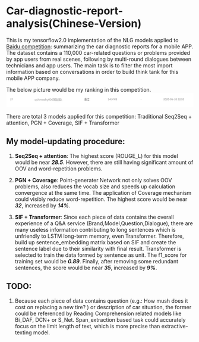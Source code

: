 # Car-diagnostic-report-analysis(Chinese-Version)
This is my tensorflow2.0 implementation of the NLG  models applied to [Baidu competition](https://aistudio.baidu.com/aistudio/competition/detail/3): summarizing the car diagnostic reports for a mobile APP. The dataset contains a 110,000 car-related questions or problems provided by app users from real scenes, following by multi-round dialogues between technicians and app users. The main task is to filter the most import information based on conversations in order to build think tank for this mobile APP company. 

The below picture would be my ranking in this competition.
![Image](https://github.com/qchenwhy006/Car-diagnostic-report-analysis-Chinese-Version-/blob/master/competition_ranking.png)

There are total 3 models applied for this competition: Traditional Seq2Seq + attention, PGN + Coverage, SIF + Transformer

My model-updating procedure:
-----------------------------
1) **Seq2Seq + attention**: 
The highest score (ROUGE_L) for this model would be near ***28.5***. However, there are still having significant amount of OOV and word-repetition problems. 

2) **PGN + Coverage**: 
Point-generater Network not only solves OOV problems, also reduces the vocab size and speeds up calculation convergence at the same time. The application of Coverage mechanism could visibly reduce word-repetition. The highest score would be near ***32***, increased by ***14%***.

3) **SIF + Transformer**: 
Since each piece of data contains the overall experience of a Q&A service (Brand,Model,Question,Dialogue), there are many useless information contributing to long sentences which is unfriendly to LSTM long-term memory, even Transformer. Therefore, build up sentence_embedding matrix based on SIF and create the sentence label due to their similarity with final result. Transformer is selected to train the data formed by sentence as unit. The f1_score for training set would be ***0.89***. Finally, after removing some redundant sentences, the score would be near ***35***, increased by ***9%***.


TODO:
-------------------------------
1) Because each piece of data contains question (e.g.: How mush does it cost on replacing a new tire? ) or description of car situation, the former could be referenced by Reading Comprehension related models like Bi_DAF, DCN+ or S_Net. Span_extraction based task could accurately focus on the limit length of text, which is more precise than extractive-texting model. 
